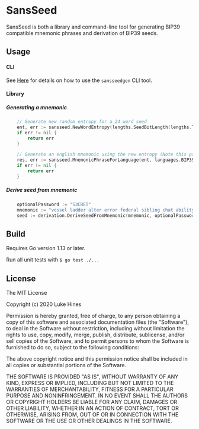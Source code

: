 # SansSeed

SansSeed is both a library and command-line tool for generating BIP39 compatible mnemonic phrases and derivation of BIP39 seeds.

## Usage

#### CLI

See [Here](https://github.com/zackslash/sansseed/tree/master/cmd/sansseedgen) for details on how to use the `sansseedgen` CLI tool.

#### Library

##### Generating a mnemonic

```go
    // Generate new random entropy for a 24 word seed
    ent, err := sansseed.NewWordEntropy(lengths.SeedBitLength(lengths.TwentyfourWordSeed))
    if err != nil {
        return err
    }

    // Generate an english mnemonic using the new entropy (Note this package currently supports 8 languages)
    res, err := sansseed.MnemonicPhraseForLanguage(ent, languages.BIP39English{})
    if err != nil {
        return err
    }
```

##### Derive seed from mnemonic

```go
    optionalPassword := "S3CRET"
    mnemonic := "vessel ladder alter error federal sibling chat ability sun glass valve picture"
    seed := derivation.DeriveSeedFromMnemonic(mnemonic, optionalPassword)
```

## Build

Requires Go version 1.13 or later.

Run all unit tests with `$ go test ./...`

## License

The MIT License

Copyright (c) 2020 Luke Hines

Permission is hereby granted, free of charge, to any person obtaining a copy
of this software and associated documentation files (the "Software"), to deal
in the Software without restriction, including without limitation the rights
to use, copy, modify, merge, publish, distribute, sublicense, and/or sell
copies of the Software, and to permit persons to whom the Software is
furnished to do so, subject to the following conditions:

The above copyright notice and this permission notice shall be included in
all copies or substantial portions of the Software.

THE SOFTWARE IS PROVIDED "AS IS", WITHOUT WARRANTY OF ANY KIND, EXPRESS OR
IMPLIED, INCLUDING BUT NOT LIMITED TO THE WARRANTIES OF MERCHANTABILITY,
FITNESS FOR A PARTICULAR PURPOSE AND NONINFRINGEMENT. IN NO EVENT SHALL THE
AUTHORS OR COPYRIGHT HOLDERS BE LIABLE FOR ANY CLAIM, DAMAGES OR OTHER
LIABILITY, WHETHER IN AN ACTION OF CONTRACT, TORT OR OTHERWISE, ARISING FROM,
OUT OF OR IN CONNECTION WITH THE SOFTWARE OR THE USE OR OTHER DEALINGS IN
THE SOFTWARE.
